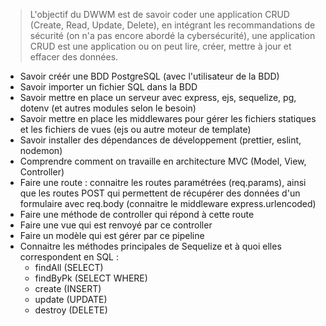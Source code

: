 > L'objectif du DWWM est de savoir coder une application CRUD (Create, Read, Update, Delete), en intégrant les recommandations de sécurité (on n'a pas encore abordé la cybersécurité), une application CRUD est une application ou on peut lire, créer, mettre à jour et effacer des données.

- Savoir créér une BDD PostgreSQL (avec l'utilisateur de la BDD)
- Savoir importer un fichier SQL dans la BDD
- Savoir mettre en place un serveur avec express, ejs, sequelize, pg, dotenv (et autres modules selon le besoin)
- Savoir mettre en place les middlewares pour gérer les fichiers statiques et les fichiers de vues (ejs ou autre moteur de template)
- Savoir installer des dépendances de développement (prettier, eslint, nodemon)
- Comprendre comment on travaille en architecture MVC (Model, View, Controller)
- Faire une route : connaitre les routes paramétrées (req.params), ainsi que les routes POST qui permettent de récupérer des données d'un formulaire avec req.body (connaitre le middleware express.urlencoded)
- Faire une méthode de controller qui répond à cette route
- Faire une vue qui est renvoyé par ce controller
- Faire un modèle qui est gérer par ce pipeline
- Connaitre les méthodes principales de Sequelize et à quoi elles correspondent en SQL :
  - findAll (SELECT)
  - findByPk (SELECT WHERE)
  - create (INSERT)
  - update (UPDATE)
  - destroy (DELETE)
